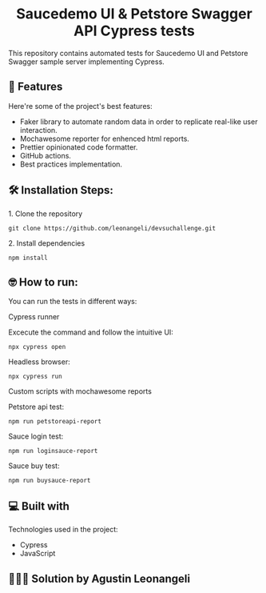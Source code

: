 <h1 align="center" id="title">Saucedemo UI & Petstore Swagger API Cypress tests</h1>

<p id="description">This repository contains automated tests for Saucedemo UI and Petstore Swagger sample server implementing Cypress.</p>

<h2>🧐 Features</h2>

Here're some of the project's best features:

- Faker library to automate random data in order to replicate real-like user interaction.
- Mochawesome reporter for enhenced html reports.
- Prettier opinionated code formatter.
- GitHub actions.
- Best practices implementation.

<h2>🛠️ Installation Steps:</h2>

<p>1. Clone the repository</p>

```
git clone https://github.com/leonangeli/devsuchallenge.git
```

<p>2. Install dependencies</p>

```
npm install
```

<h2>🤓 How to run:</h2>

You can run the tests in different ways:

<p>Cypress runner</p>
Excecute the command and follow the intuitive UI:

```
npx cypress open
```

<p>Headless browser:</p>

```
npx cypress run
```

<p>Custom scripts with mochawesome reports</p>

Petstore api test:

```
npm run petstoreapi-report
```

Sauce login test:

```
npm run loginsauce-report
```

Sauce buy test:

```
npm run buysauce-report
```

<h2>💻 Built with</h2>

Technologies used in the project:

- Cypress
- JavaScript

<h2>👨🏼‍💻 Solution by Agustin Leonangeli </h2>
